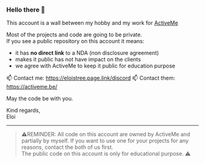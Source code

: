### Hello there 👋

This account is a wall between my hobby and my work for [ActiveMe](https://www.activeme.be/)

Most of the projects and code are going to be private.   
If you see a public repository on this account it means:
- it has **no direct link** to a NDA (non disclosure agreement)
- makes it public has not have impact on the clients
- we agree with ActiveMe to keep it public for education purpose


📫 Contact me: https://eloistree.page.link/discord
📫 Contact them: https://activeme.be/

May the code be with you.  

Kind regards,  
Eloi  

----------------------------

> ⚠️REMINDER: All code on this account are owned by ActiveMe and partially by myself. If you want to use one for your projects for any reasons, contact the both of us first.  
>  The public code on this account is only for educational purpose. ⚠️   
